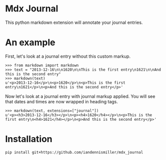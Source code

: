 # Mdx Journal

This python markdown extension will annotate your journal entries.

# An example

First, let's look at a journal entry without this custom markup.

    >>> from markdown import markdown
    >>> text = "2013-12-16\n\n1620\n\nThis is the first entry\n1621\n\nAnd this is the second entry"
    >>> markdown(text)
    u'<p>2013-12-16</p>\n<p>1620</p>\n<p>This is the first entry\n1621</p>\n<p>And this is the second entry</p>'

Now let's look at a journal entry with journal markup applied.  You will see that dates and times are now wrapped in heading tags.

    >>> markdown(text, extensions=["journal"])
    u'<p><h3>2013-12-16</h3></p>\n<p><h4>1620</h4></p>\n<p>This is the first entry\n<h4>1621</h4></p>\n<p>And this is the second entry</p>'

# Installation

    pip install git+https://github.com/iandennismiller/mdx_journal

